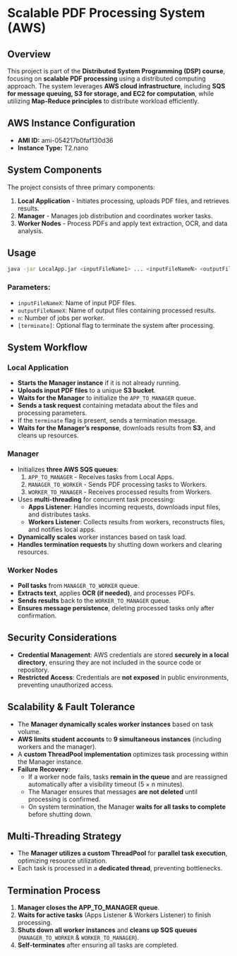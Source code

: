# Scalable PDF Processing System (AWS)

## Overview
This project is part of the **Distributed System Programming (DSP) course**, focusing on **scalable PDF processing** using a distributed computing approach. The system leverages **AWS cloud infrastructure**, including **SQS for message queuing, S3 for storage, and EC2 for computation**, while utilizing **Map-Reduce principles** to distribute workload efficiently.

## AWS Instance Configuration
- **AMI ID:** ami-054217b0faf130d36
- **Instance Type:** T2.nano

## System Components
The project consists of three primary components:
1. **Local Application** - Initiates processing, uploads PDF files, and retrieves results.
2. **Manager** - Manages job distribution and coordinates worker tasks.
3. **Worker Nodes** - Process PDFs and apply text extraction, OCR, and data analysis.

## Usage
```sh
java -jar LocalApp.jar <inputFileName1> ... <inputFileNameN> <outputFileName1> ... <outputFileNameN> <n> [terminate]
```
### Parameters:
- `inputFileNameX`: Name of input PDF files.
- `outputFileNameX`: Name of output files containing processed results.
- `n`: Number of jobs per worker.
- `[terminate]`: Optional flag to terminate the system after processing.

## System Workflow

### Local Application
- **Starts the Manager instance** if it is not already running.
- **Uploads input PDF files** to a unique **S3 bucket**.
- **Waits for the Manager** to initialize the `APP_TO_MANAGER` queue.
- **Sends a task request** containing metadata about the files and processing parameters.
- If the `terminate` flag is present, sends a termination message.
- **Waits for the Manager’s response**, downloads results from **S3**, and cleans up resources.

### Manager
- Initializes **three AWS SQS queues**:
  1. `APP_TO_MANAGER` - Receives tasks from Local Apps.
  2. `MANAGER_TO_WORKER` - Sends PDF processing tasks to Workers.
  3. `WORKER_TO_MANAGER` - Receives processed results from Workers.
- Uses **multi-threading** for concurrent task processing:
  - **Apps Listener**: Handles incoming requests, downloads input files, and distributes tasks.
  - **Workers Listener**: Collects results from workers, reconstructs files, and notifies local apps.
- **Dynamically scales** worker instances based on task load.
- **Handles termination requests** by shutting down workers and clearing resources.

### Worker Nodes
- **Poll tasks** from `MANAGER_TO_WORKER` queue.
- **Extracts text**, applies **OCR (if needed)**, and processes PDFs.
- **Sends results** back to the `WORKER_TO_MANAGER` queue.
- **Ensures message persistence**, deleting processed tasks only after confirmation.

## Security Considerations
- **Credential Management**: AWS credentials are stored **securely in a local directory**, ensuring they are not included in the source code or repository.
- **Restricted Access**: Credentials are **not exposed** in public environments, preventing unauthorized access.

## Scalability & Fault Tolerance
- The **Manager dynamically scales worker instances** based on task volume.
- **AWS limits student accounts** to **9 simultaneous instances** (including workers and the manager).
- A **custom ThreadPool implementation** optimizes task processing within the Manager instance.
- **Failure Recovery**:
  - If a worker node fails, tasks **remain in the queue** and are reassigned automatically after a visibility timeout (5 × n minutes).
  - The Manager ensures that messages **are not deleted** until processing is confirmed.
  - On system termination, the Manager **waits for all tasks to complete** before shutting down.

## Multi-Threading Strategy
- The **Manager utilizes a custom ThreadPool** for **parallel task execution**, optimizing resource utilization.
- Each task is processed in a **dedicated thread**, preventing bottlenecks.

## Termination Process
1. **Manager closes the APP_TO_MANAGER queue**.
2. **Waits for active tasks** (Apps Listener & Workers Listener) to finish processing.
3. **Shuts down all worker instances** and **cleans up SQS queues** (`MANAGER_TO_WORKER` & `WORKER_TO_MANAGER`).
4. **Self-terminates** after ensuring all tasks are completed.

